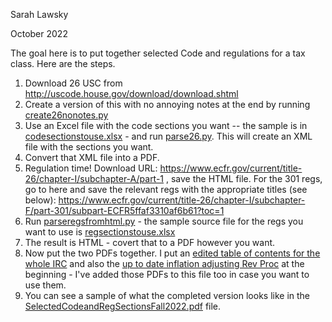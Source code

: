 Sarah Lawsky

October 2022

The goal here is to put together selected Code and regulations for a tax class. Here are the steps.

1. Download 26 USC from http://uscode.house.gov/download/download.shtml
2. Create a version of this with no annoying notes at the end by running [create26nonotes.py](https://github.com/slawsk/selectedSections/blob/main/create26nonotes.py)
3. Use an Excel file with the code sections you want -- the sample is in [codesectionstouse.xlsx](https://github.com/slawsk/selectedSections/blob/main/codesectionstouse.xlsx) - and run [parse26.py](https://github.com/slawsk/selectedSections/blob/main/parse26.py). This will create an XML file with the sections you want. 
4. Convert that XML file into a PDF.
5. Regulation time! Download URL: https://www.ecfr.gov/current/title-26/chapter-I/subchapter-A/part-1 , save the HTML file. For the 301 regs, go to here and save the relevant regs with the appropriate titles (see below): https://www.ecfr.gov/current/title-26/chapter-I/subchapter-F/part-301/subpart-ECFR5ffaf3310af6b61?toc=1
6. Run [parseregsfromhtml.py](https://github.com/slawsk/selectedSections/blob/main/parseregsfromhtml.py) - the sample source file for the regs you want to use is [regsectionstouse.xlsx](https://github.com/slawsk/selectedSections/blob/main/regsectionstouse.xlsx)
7. The result is HTML - covert that to a PDF however you want.
8. Now put the two PDFs together. I put an [edited table of contents for the whole IRC](https://github.com/slawsk/selectedSections/blob/main/TOCCodeEdited.pdf) and also the [up to date inflation adjusting Rev Proc](https://github.com/slawsk/selectedSections/blob/main/RevProc21-45.pdf) at the beginning - I've added those PDFs to this file too in case you want to use them.
9. You can see a sample of what the completed version looks like in the [SelectedCodeandRegSectionsFall2022.pdf](https://github.com/slawsk/selectedSections/blob/main/SelectedCodeandRegSectionsFall2022.pdf) file.
